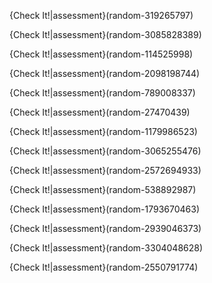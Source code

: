 
{Check It!|assessment}(random-319265797)

{Check It!|assessment}(random-3085828389)

{Check It!|assessment}(random-114525998)

{Check It!|assessment}(random-2098198744)

{Check It!|assessment}(random-789008337)

{Check It!|assessment}(random-27470439)

{Check It!|assessment}(random-1179986523)

{Check It!|assessment}(random-3065255476)

{Check It!|assessment}(random-2572694933)

{Check It!|assessment}(random-538892987)

{Check It!|assessment}(random-1793670463)

{Check It!|assessment}(random-2939046373)

{Check It!|assessment}(random-3304048628)

{Check It!|assessment}(random-2550791774)


